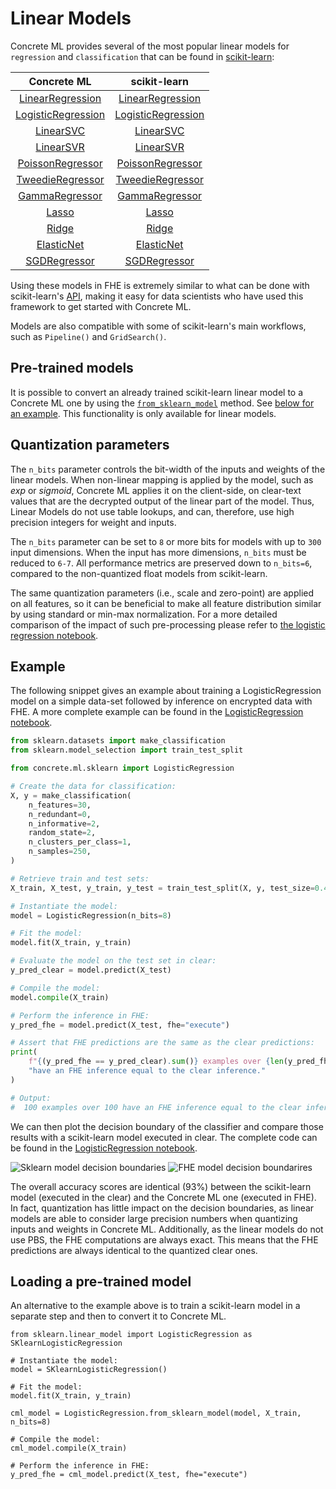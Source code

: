# Linear Models

Concrete ML provides several of the most popular linear models for `regression` and `classification` that can be found in [scikit-learn](https://scikit-learn.org/stable/):

|                                              Concrete ML                                              |                                                                          scikit-learn                                                                          |
| :---------------------------------------------------------------------------------------------------: | :------------------------------------------------------------------------------------------------------------------------------------------------------------: |
|   [LinearRegression](../references/api/concrete.ml.sklearn.linear\_model.md#class-linearregression)   |    [LinearRegression](https://scikit-learn.org/stable/modules/generated/sklearn.linear\_model.LinearRegression.html#sklearn.linear\_model.LinearRegression)    |
| [LogisticRegression](../references/api/concrete.ml.sklearn.linear\_model.md#class-logisticregression) | [LogisticRegression](https://scikit-learn.org/stable/modules/generated/sklearn.linear\_model.LogisticRegression.html#sklearn.linear\_model.LogisticRegression) |
|               [LinearSVC](../references/api/concrete.ml.sklearn.svm.md#class-linearsvc)               |                         [LinearSVC](https://scikit-learn.org/stable/modules/generated/sklearn.svm.LinearSVC.html#sklearn.svm.LinearSVC)                        |
|               [LinearSVR](../references/api/concrete.ml.sklearn.svm.md#class-linearsvr)               |                         [LinearSVR](https://scikit-learn.org/stable/modules/generated/sklearn.svm.LinearSVR.html#sklearn.svm.LinearSVR)                        |
|        [PoissonRegressor](../references/api/concrete.ml.sklearn.glm.md#class-poissonregressor)        |    [PoissonRegressor](https://scikit-learn.org/stable/modules/generated/sklearn.linear\_model.PoissonRegressor.html#sklearn.linear\_model.PoissonRegressor)    |
|        [TweedieRegressor](../references/api/concrete.ml.sklearn.glm.md#class-tweedieregressor)        |    [TweedieRegressor](https://scikit-learn.org/stable/modules/generated/sklearn.linear\_model.TweedieRegressor.html#sklearn.linear\_model.TweedieRegressor)    |
|          [GammaRegressor](../references/api/concrete.ml.sklearn.glm.md#class-gammaregressor)          |       [GammaRegressor](https://scikit-learn.org/stable/modules/generated/sklearn.linear\_model.GammaRegressor.html#sklearn.linear\_model.GammaRegressor)       |
|              [Lasso](../references/api/concrete.ml.sklearn.linear\_model.md#class-lasso)              |                     [Lasso](https://scikit-learn.org/stable/modules/generated/sklearn.linear\_model.Lasso.html#sklearn.linear\_model.Lasso)                    |
|              [Ridge](../references/api/concrete.ml.sklearn.linear\_model.md#class-ridge)              |                     [Ridge](https://scikit-learn.org/stable/modules/generated/sklearn.linear\_model.Ridge.html#sklearn.linear\_model.Ridge)                    |
|         [ElasticNet](../references/api/concrete.ml.sklearn.linear\_model.md#class-elasticnet)         |             [ElasticNet](https://scikit-learn.org/stable/modules/generated/sklearn.linear\_model.ElasticNet.html#sklearn.linear\_model.ElasticNet)             |
|       [SGDRegressor](../references/api/concrete.ml.sklearn.linear\_model.md#class-sgdregressor)       |                            [SGDRegressor](https://scikit-learn.org/stable/modules/generated/sklearn.linear\_model.SGDRegressor.html)                           |

Using these models in FHE is extremely similar to what can be done with scikit-learn's [API](https://scikit-learn.org/stable/modules/classes.html#module-sklearn.linear\_model), making it easy for data scientists who have used this framework to get started with Concrete ML.

Models are also compatible with some of scikit-learn's main workflows, such as `Pipeline()` and `GridSearch()`.

## Pre-trained models

It is possible to convert an already trained scikit-learn linear model to a Concrete ML one by using the [`from_sklearn_model`](../references/api/concrete.ml.sklearn.base.md#classmethod-from\_sklearn\_model) method. See [below for an example](linear.md#loading-a-pre-trained-model). This functionality is only available for linear models.

## Quantization parameters

The `n_bits` parameter controls the bit-width of the inputs and weights of the linear models. When non-linear mapping is applied by the model, such as _exp_ or _sigmoid_, Concrete ML applies it on the client-side, on clear-text values that are the decrypted output of the linear part of the model. Thus, Linear Models do not use table lookups, and can, therefore, use high precision integers for weight and inputs.

The `n_bits` parameter can be set to `8` or more bits for models with up to `300` input dimensions. When the input has more dimensions, `n_bits` must be reduced to `6-7`. All performance metrics are preserved down to `n_bits=6`, compared to the non-quantized float models from scikit-learn.

The same quantization parameters (i.e., scale and zero-point) are applied on all features, so it can be beneficial to make all feature distribution similar by using standard or min-max normalization. For a more detailed comparison of the impact of such pre-processing please refer to [the logistic regression notebook](../advanced\_examples/LogisticRegression.ipynb).

## Example

The following snippet gives an example about training a LogisticRegression model on a simple data-set followed by inference on encrypted data with FHE. A more complete example can be found in the [LogisticRegression notebook](../tutorials/ml\_examples.md).

```python
from sklearn.datasets import make_classification
from sklearn.model_selection import train_test_split

from concrete.ml.sklearn import LogisticRegression

# Create the data for classification:
X, y = make_classification(
    n_features=30,
    n_redundant=0,
    n_informative=2,
    random_state=2,
    n_clusters_per_class=1,
    n_samples=250,
)

# Retrieve train and test sets:
X_train, X_test, y_train, y_test = train_test_split(X, y, test_size=0.4, random_state=42)

# Instantiate the model:
model = LogisticRegression(n_bits=8)

# Fit the model:
model.fit(X_train, y_train)

# Evaluate the model on the test set in clear:
y_pred_clear = model.predict(X_test)

# Compile the model:
model.compile(X_train)

# Perform the inference in FHE:
y_pred_fhe = model.predict(X_test, fhe="execute")

# Assert that FHE predictions are the same as the clear predictions:
print(
    f"{(y_pred_fhe == y_pred_clear).sum()} examples over {len(y_pred_fhe)} "
    "have an FHE inference equal to the clear inference."
)

# Output:
#  100 examples over 100 have an FHE inference equal to the clear inference
```

We can then plot the decision boundary of the classifier and compare those results with a scikit-learn model executed in clear. The complete code can be found in the [LogisticRegression notebook](../tutorials/ml\_examples.md).

![Sklearn model decision boundaries](../figures/logistic\_regression\_clear.png) ![FHE model decision boundarires](../figures/logistic\_regression\_fhe.png)

The overall accuracy scores are identical (93%) between the scikit-learn model (executed in the clear) and the Concrete ML one (executed in FHE). In fact, quantization has little impact on the decision boundaries, as linear models are able to consider large precision numbers when quantizing inputs and weights in Concrete ML. Additionally, as the linear models do not use PBS, the FHE computations are always exact. This means that the FHE predictions are always identical to the quantized clear ones.

## Loading a pre-trained model

An alternative to the example above is to train a scikit-learn model in a separate step and then to convert it to Concrete ML.

```
from sklearn.linear_model import LogisticRegression as SKlearnLogisticRegression

# Instantiate the model:
model = SKlearnLogisticRegression()

# Fit the model:
model.fit(X_train, y_train)

cml_model = LogisticRegression.from_sklearn_model(model, X_train, n_bits=8)

# Compile the model:
cml_model.compile(X_train)

# Perform the inference in FHE:
y_pred_fhe = cml_model.predict(X_test, fhe="execute")


```
